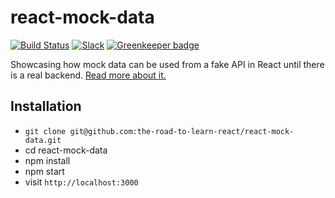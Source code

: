# react-mock-data

[![Build Status](https://travis-ci.org/the-road-to-learn-react/react-mock-data.svg?branch=master)](https://travis-ci.org/the-road-to-learn-react/react-mock-data) [![Slack](https://slack-the-road-to-learn-react.wieruch.com/badge.svg)](https://slack-the-road-to-learn-react.wieruch.com/) [![Greenkeeper badge](https://badges.greenkeeper.io/the-road-to-learn-react/react-mock-data.svg)](https://greenkeeper.io/)

Showcasing how mock data can be used from a fake API in React until there is a real backend. [Read more about it.](https://www.robinwieruch.de/react-mock-data/)

## Installation

- `git clone git@github.com:the-road-to-learn-react/react-mock-data.git`
- cd react-mock-data
- npm install
- npm start
- visit `http://localhost:3000`
